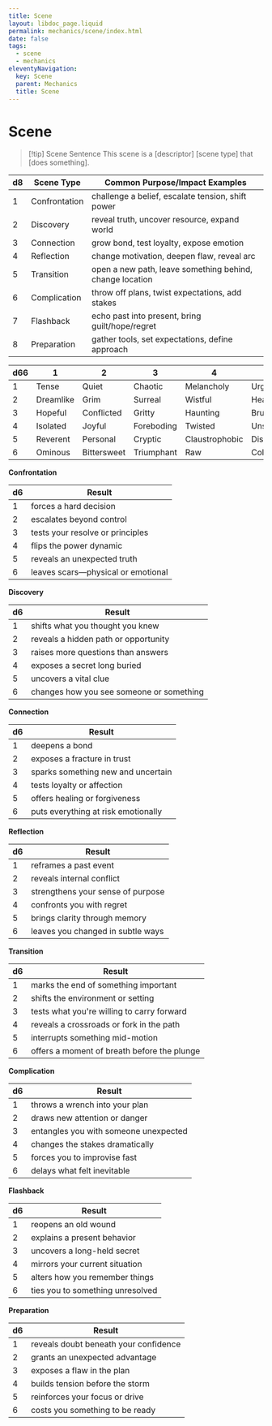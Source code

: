 ```yaml
---
title: Scene
layout: libdoc_page.liquid
permalink: mechanics/scene/index.html
date: false
tags:
  - scene
  - mechanics
eleventyNavigation:
  key: Scene
  parent: Mechanics
  title: Scene
---
```


# Scene

> [!tip] Scene Sentence
> This scene is a \[descriptor] \[scene type] that \[does something].

| d8  | Scene Type    | Common Purpose/Impact Examples                           |
| --- | ------------- | -------------------------------------------------------- |
| 1   | Confrontation | challenge a belief, escalate tension, shift power        |
| 2   | Discovery     | reveal truth, uncover resource, expand world             |
| 3   | Connection    | grow bond, test loyalty, expose emotion                  |
| 4   | Reflection    | change motivation, deepen flaw, reveal arc               |
| 5   | Transition    | open a new path, leave something behind, change location |
| 6   | Complication  | throw off plans, twist expectations, add stakes          |
| 7   | Flashback     | echo past into present, bring guilt/hope/regret          |
| 8   | Preparation   | gather tools, set expectations, define approach          |

| d66 | 1         | 2           | 3          | 4              | 5            | 6          |
| --- | --------- | ----------- | ---------- | -------------- | ------------ | ---------- |
| 1   | Tense     | Quiet       | Chaotic    | Melancholy     | Urgent       | Stark      |
| 2   | Dreamlike | Grim        | Surreal    | Wistful        | Heated       | Bleak      |
| 3   | Hopeful   | Conflicted  | Gritty     | Haunting       | Brutal       | Mysterious |
| 4   | Isolated  | Joyful      | Foreboding | Twisted        | Unsettling   | Fleeting   |
| 5   | Reverent  | Personal    | Cryptic    | Claustrophobic | Disorienting | Poetic     |
| 6   | Ominous   | Bittersweet | Triumphant | Raw            | Cold         | Hollow     |

**Confrontation**

| d6  | Result                             |
| --- | ---------------------------------- |
| 1   | forces a hard decision             |
| 2   | escalates beyond control           |
| 3   | tests your resolve or principles   |
| 4   | flips the power dynamic            |
| 5   | reveals an unexpected truth        |
| 6   | leaves scars—physical or emotional |

**Discovery**

| d6  | Result                                   |
| --- | ---------------------------------------- |
| 1   | shifts what you thought you knew         |
| 2   | reveals a hidden path or opportunity     |
| 3   | raises more questions than answers       |
| 4   | exposes a secret long buried             |
| 5   | uncovers a vital clue                    |
| 6   | changes how you see someone or something |

**Connection**

| d6  | Result                              |
| --- | ----------------------------------- |
| 1   | deepens a bond                      |
| 2   | exposes a fracture in trust         |
| 3   | sparks something new and uncertain  |
| 4   | tests loyalty or affection          |
| 5   | offers healing or forgiveness       |
| 6   | puts everything at risk emotionally |

**Reflection**

| d6  | Result                            |
| --- | --------------------------------- |
| 1   | reframes a past event             |
| 2   | reveals internal conflict         |
| 3   | strengthens your sense of purpose |
| 4   | confronts you with regret         |
| 5   | brings clarity through memory     |
| 6   | leaves you changed in subtle ways |

**Transition**

| d6  | Result                                      |
| --- | ------------------------------------------- |
| 1   | marks the end of something important        |
| 2   | shifts the environment or setting           |
| 3   | tests what you're willing to carry forward  |
| 4   | reveals a crossroads or fork in the path    |
| 5   | interrupts something mid-motion             |
| 6   | offers a moment of breath before the plunge |

**Complication**

| d6  | Result                                |
| --- | ------------------------------------- |
| 1   | throws a wrench into your plan        |
| 2   | draws new attention or danger         |
| 3   | entangles you with someone unexpected |
| 4   | changes the stakes dramatically       |
| 5   | forces you to improvise fast          |
| 6   | delays what felt inevitable           |

**Flashback**

| d6  | Result                           |
| --- | -------------------------------- |
| 1   | reopens an old wound             |
| 2   | explains a present behavior      |
| 3   | uncovers a long-held secret      |
| 4   | mirrors your current situation   |
| 5   | alters how you remember things   |
| 6   | ties you to something unresolved |

**Preparation**

| d6  | Result                                |
| --- | ------------------------------------- |
| 1   | reveals doubt beneath your confidence |
| 2   | grants an unexpected advantage        |
| 3   | exposes a flaw in the plan            |
| 4   | builds tension before the storm       |
| 5   | reinforces your focus or drive        |
| 6   | costs you something to be ready       |
